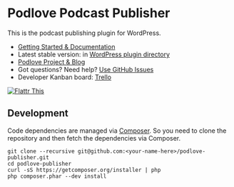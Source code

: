 # Podlove Podcast Publisher

This is the podcast publishing plugin for WordPress.

- [Getting Started & Documentation][6]
- Latest stable version: in [WordPress plugin directory][3]
- [Podlove Project & Blog][7]
- Got questions? Need help? [Use GitHub Issues][5]
- Developer Kanban board: [Trello][4]

[![Flattr This][2]][1]

  [1]: http://flattr.com/thing/728463/Podlove-Podcasting-Plugin-for-WordPress
  [2]: http://api.flattr.com/button/flattr-badge-large.png (Flattr This)
  [3]: http://wordpress.org/plugins/podlove-podcasting-plugin-for-wordpress/
  [4]: https://trello.com/b/zB4mKQlD/podlove-publisher
  [5]: https://github.com/podlove/podlove-publisher/issues
  [6]: http://docs.podlove.org/publisher/
  [7]: http://podlove.org/

## Development

Code dependencies are managed via [Composer](http://getcomposer.org/). So you need to clone the repository and then fetch the dependencies via Composer.

```
git clone --recursive git@github.com:<your-name-here>/podlove-publisher.git
cd podlove-publisher
curl -sS https://getcomposer.org/installer | php
php composer.phar --dev install
```

